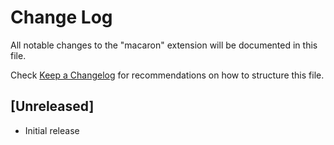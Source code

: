 # Change Log

All notable changes to the "macaron" extension will be documented in this file.

Check [Keep a Changelog](http://keepachangelog.com/) for recommendations on how to structure this file.

## [Unreleased]

- Initial release
